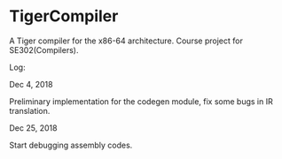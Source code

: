 # TigerCompiler
A Tiger compiler for the x86-64 architecture. Course project for SE302(Compilers).

Log:

Dec 4, 2018

Preliminary implementation for the codegen module, fix some bugs in IR translation.

Dec 25, 2018

Start debugging assembly codes.
